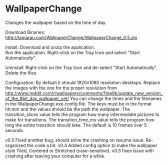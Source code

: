 WallpaperChange
===============

Changes the wallpaper based on the time of day.

Download Binaries: http://tamarau.com/WallpaperChange/WallpaperChange_0.5.zip

Install:
Download and unzip the application.  
Run the application.
Right-click on the Tray Icon and select "Start Automatically".

Uninstall:
Right-click on the Tray Icon and de-select "Start Automatically".
Delete the files.


Configuration:
By default it should 1920x1080 resolution desktops. Replace the images with the one for the proper resolution from http://www.reddit.com/r/wallpapers/comments/1tqe9k/update_new_version_of_the_8bit_day_wallpaper_set/
You can change the times and the filenames in the WallpaperChange.exe.config file. The keys must be in the format hh:mm and the values should be the path the wallpaper.
The transition_slices value tells the program how many intermediate pictures to make for transitions. 
The transition_time_ms value tells the program how long the entire transition should take. 
The default is 10 frames over 5 seconds.

v0.5 Fixed another bug, should solve the crashing on resume issue.  Re-organized the code a bit.
v0.4 Added config option to make the wallpaper style Tiled, Centered or Stretched (case-sensitive).
v0.3 fixes issue with crashing after leaving your computer for a while.
